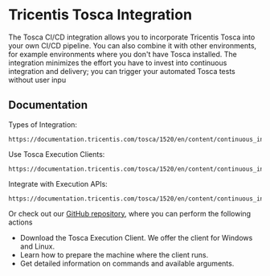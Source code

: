 # Tricentis Tosca Integration

The Tosca CI/CD integration allows you to incorporate Tricentis Tosca into your own CI/CD pipeline. You can also combine it with other environments, for example environments where you don't have Tosca installed. The integration minimizes the effort you have to invest into continuous integration and delivery; you can trigger your automated Tosca tests without user inpu

## Documentation

Types of Integration:

    https://documentation.tricentis.com/tosca/1520/en/content/continuous_integration/concept.htm

Use Tosca Execution Clients:

    https://documentation.tricentis.com/tosca/1520/en/content/continuous_integration/tosca_execution_clients.htm

Integrate with Execution APIs:

    https://documentation.tricentis.com/tosca/1520/en/content/continuous_integration/execution_api_integration.htm

Or check out our [GitHub repository](https://github.com/Tricentis/ToscaExecutionClient), where you can perform the following actions

 - Download the Tosca Execution Client. We offer the client for Windows and Linux.
 - Learn how to prepare the machine where the client runs.
 - Get detailed information on commands and available arguments.
